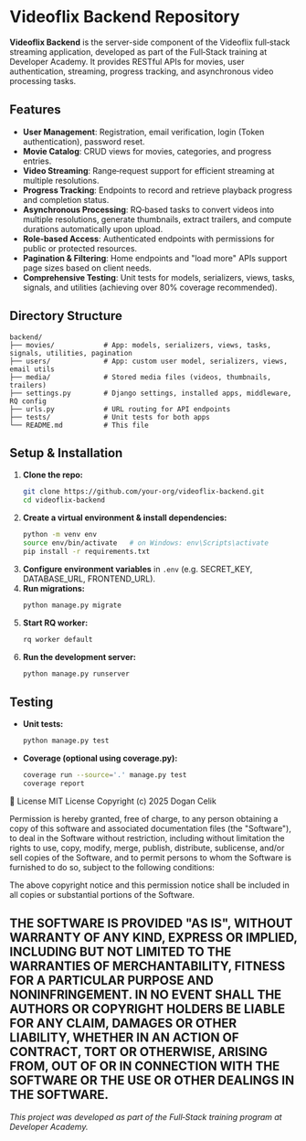 # Videoflix Backend Repository

**Videoflix Backend** is the server-side component of the Videoflix full‑stack streaming application, developed as part of the Full‑Stack training at Developer Academy. It provides RESTful APIs for movies, user authentication, streaming, progress tracking, and asynchronous video processing tasks.

## Features

- **User Management**: Registration, email verification, login (Token authentication), password reset.
- **Movie Catalog**: CRUD views for movies, categories, and progress entries.
- **Video Streaming**: Range‑request support for efficient streaming at multiple resolutions.
- **Progress Tracking**: Endpoints to record and retrieve playback progress and completion status.
- **Asynchronous Processing**: RQ‑based tasks to convert videos into multiple resolutions, generate thumbnails, extract trailers, and compute durations automatically upon upload.
- **Role‑based Access**: Authenticated endpoints with permissions for public or protected resources.
- **Pagination & Filtering**: Home endpoints and "load more" APIs support page sizes based on client needs.
- **Comprehensive Testing**: Unit tests for models, serializers, views, tasks, signals, and utilities (achieving over 80% coverage recommended).

## Directory Structure

```
backend/
├── movies/            # App: models, serializers, views, tasks, signals, utilities, pagination
├── users/             # App: custom user model, serializers, views, email utils
├── media/             # Stored media files (videos, thumbnails, trailers)
├── settings.py        # Django settings, installed apps, middleware, RQ config
├── urls.py            # URL routing for API endpoints
├── tests/             # Unit tests for both apps
└── README.md          # This file
```

## Setup & Installation

1. **Clone the repo:**
   ```bash
   git clone https://github.com/your-org/videoflix-backend.git
   cd videoflix-backend
   ```
2. **Create a virtual environment & install dependencies:**
   ```bash
   python -m venv env
   source env/bin/activate   # on Windows: env\Scripts\activate
   pip install -r requirements.txt
   ```
3. **Configure environment variables** in `.env` (e.g. SECRET_KEY, DATABASE_URL, FRONTEND_URL).
4. **Run migrations:**
   ```bash
   python manage.py migrate
   ```
5. **Start RQ worker:**
   ```bash
   rq worker default
   ```
6. **Run the development server:**
   ```bash
   python manage.py runserver
   ```

## Testing

- **Unit tests:**
  ```bash
  python manage.py test
  ```
- **Coverage (optional using coverage.py):**
  ```bash
  coverage run --source='.' manage.py test
  coverage report
  ```

📄 License
MIT License
Copyright (c) 2025 Dogan Celik

Permission is hereby granted, free of charge, to any person obtaining a copy
of this software and associated documentation files (the "Software"), to deal
in the Software without restriction, including without limitation the rights
to use, copy, modify, merge, publish, distribute, sublicense, and/or sell
copies of the Software, and to permit persons to whom the Software is
furnished to do so, subject to the following conditions:

The above copyright notice and this permission notice shall be included in
all copies or substantial portions of the Software.

THE SOFTWARE IS PROVIDED "AS IS", WITHOUT WARRANTY OF ANY KIND, EXPRESS OR
IMPLIED, INCLUDING BUT NOT LIMITED TO THE WARRANTIES OF MERCHANTABILITY,
FITNESS FOR A PARTICULAR PURPOSE AND NONINFRINGEMENT. IN NO EVENT SHALL THE
AUTHORS OR COPYRIGHT HOLDERS BE LIABLE FOR ANY CLAIM, DAMAGES OR OTHER
LIABILITY, WHETHER IN AN ACTION OF CONTRACT, TORT OR OTHERWISE, ARISING FROM,
OUT OF OR IN CONNECTION WITH THE SOFTWARE OR THE USE OR OTHER DEALINGS IN
THE SOFTWARE.
---

*This project was developed as part of the Full‑Stack training program at Developer Academy.*

